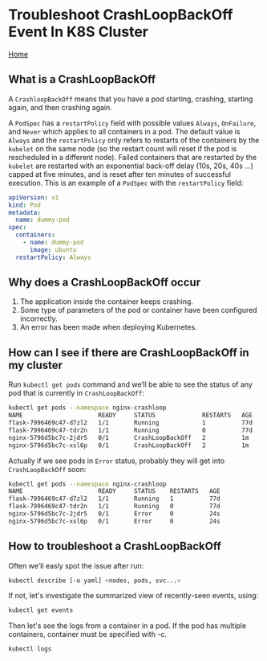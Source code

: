 # Troubleshoot CrashLoopBackOff Event In K8S Cluster

[Home](../README.md)

## What is a CrashLoopBackOff

A `CrashloopBackOff` means that you have a pod starting, crashing, starting again, and then crashing again.

A `PodSpec` has a `restartPolicy` field with possible values `Always`, `OnFailure`, and `Never` which applies to all containers in a pod. The default value is `Always` and the `restartPolicy` only refers to restarts of the containers by the `kubelet` on the same node (so the restart count will reset if the pod is rescheduled in a different node). Failed containers that are restarted by the `kubelet` are restarted with an exponential back-off delay (10s, 20s, 40s …) capped at five minutes, and is reset after ten minutes of successful execution. This is an example of a `PodSpec` with the `restartPolicy` field:

```yaml
apiVersion: v1
kind: Pod
metadata:
  name: dummy-pod
spec:
  containers:
    - name: dummy-pod
      image: ubuntu
  restartPolicy: Always
```

## Why does a CrashLoopBackOff occur

1. The application inside the container keeps crashing.
2. Some type of parameters of the pod or container have been configured incorrectly.
3. An error has been made when deploying Kubernetes.

## How can I see if there are CrashLoopBackOff in my cluster

Run `kubectl get pods` command and we’ll be able to see the status of any pod that is currently in `CrashLoopBackOff`:

```bash
kubectl get pods --namespace nginx-crashloop
NAME                     READY     STATUS             RESTARTS   AGE
flask-7996469c47-d7zl2   1/1       Running            1          77d
flask-7996469c47-tdr2n   1/1       Running            0          77d
nginx-5796d5bc7c-2jdr5   0/1       CrashLoopBackOff   2          1m
nginx-5796d5bc7c-xsl6p   0/1       CrashLoopBackOff   2          1m
```

Actually if we see pods in `Error` status, probably they will get into `CrashLoopBackOff` soon:

```bash
kubectl get pods --namespace nginx-crashloop
NAME                     READY     STATUS    RESTARTS   AGE
flask-7996469c47-d7zl2   1/1       Running   1          77d
flask-7996469c47-tdr2n   1/1       Running   0          77d
nginx-5796d5bc7c-2jdr5   0/1       Error     0          24s
nginx-5796d5bc7c-xsl6p   0/1       Error     0          24s
```

## How to troubleshoot a CrashLoopBackOff

Often we'll easly spot the issue after run:

```bash
kubectl describe [-o yaml] <nodes, pods, svc...>
```

If not, let's investigate the summarized view of recently-seen events, using:

```bash
kubectl get events
```

Then let's see the logs from a container in a pod. If the pod has multiple
containers, container must be specified with -c.

```bash
kubectl logs
```
